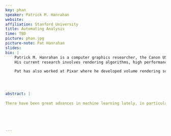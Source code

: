 ```yaml
---
key: phan
speaker: Patrick M. Hanrahan
website: 
affiliation: Stanford University
title: Automating Analysis
time: TBD
picture: phan.jpg
picture-note: Pat Hanrahan
slides: 
bio: |
    Patrick M. Hanrahan is a computer graphics researcher, the Canon USA Professor of Computer Science and Electrical Engineering in the Computer Graphics Laboratory at Stanford University. He is also Tableau’s Chief Scientist. 
    His current research involves rendering algorithms, high performance graphics architectures, and systems support for graphical interaction. He also has worked on raster graphics systems, computer animation and modeling and scientific visualization, in particular, volume rendering. Before joining Stanford he was a faculty member at Princeton.

    Pat has also worked at Pixar where he developed volume rendering software and was the chief architect of the RenderMan Interface - a protocol that allows modeling programs to describe scenes to high quality rendering programs. Pat has received two Academy Awards for Science and Technology, the Spirit of America Creativity Award, the SIGGRAPH Computer Graphics Achievement Award, the SIGGRAPH Stephen A. Coons Award, and the IEEE Visualization Career Award. He is a member of the National Academy of Engineering and the American Academy of Arts and Sciences.




abstract: |
   
There have been great advances in machine learning lately, in particular, deep learning. The result has been even more intelligent systems, such as image recognition, AlphaGo and self-driving cars. The technologies of machine learning are similar in many ways to those used in statistical data analysis. So, a natural question is - can AI be applied to analysis? That is, can people doing analysis be replaced by automated systems? In this talk, I will explore this question.





---
```

